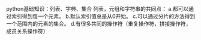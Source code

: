 python基础知识：列表、字典、集合
列表，元组和字符串的共同点：
a.都可以通过索引得到每一个元素。
b.默认索引值总是从0开始。
c.可以通过分片的方法得到一个范围内的元素的集合。
d.有很多共同的操作符（重复操作符，拼接操作符，成员关系操作符）




